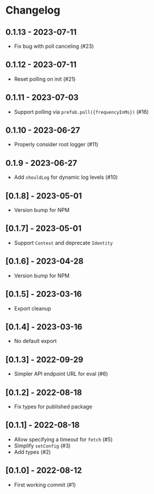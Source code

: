 # Changelog

## 0.1.13 - 2023-07-11

- Fix bug with poll canceling (#23)

## 0.1.12 - 2023-07-11

- Reset polling on init (#21)

## 0.1.11 - 2023-07-03

- Support polling via `prefab.poll({frequencyInMs})` (#16)

## 0.1.10 - 2023-06-27

- Properly consider root logger (#11)

## 0.1.9 - 2023-06-27

- Add `shouldLog` for dynamic log levels (#10)

## [0.1.8] - 2023-05-01

- Version bump for NPM

## [0.1.7] - 2023-05-01

- Support `Context` and deprecate `Identity`

## [0.1.6] - 2023-04-28

- Version bump for NPM

## [0.1.5] - 2023-03-16

- Export cleanup

## [0.1.4] - 2023-03-16

- No default export

## [0.1.3] - 2022-09-29

- Simpler API endpoint URL for eval (#6)

## [0.1.2] - 2022-08-18

- Fix types for published package

## [0.1.1] - 2022-08-18

- Allow specifying a timeout for `fetch` (#5)
- Simplify `setConfig` (#3)
- Add types (#2)

## [0.1.0] - 2022-08-12

- First working commit (#1)
